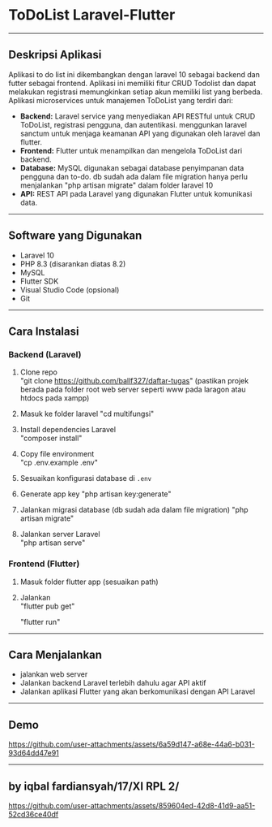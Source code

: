 # ToDoList Laravel-Flutter

---

## Deskripsi Aplikasi  
Aplikasi to do list ini dikembangkan dengan laravel 10 sebagai backend dan futter sebagai frontend. Aplikasi ini memiliki fitur CRUD Todolist dan dapat melakukan registrasi memungkinkan setiap akun memiliki list yang berbeda.
Aplikasi microservices untuk manajemen ToDoList yang terdiri dari:  
- **Backend:** Laravel service yang menyediakan API RESTful untuk CRUD ToDoList, registrasi pengguna, dan autentikasi. menggunkan laravel sanctum untuk menjaga keamanan API yang digunakan oleh laravel dan flutter.  
- **Frontend:** Flutter untuk menampilkan dan mengelola ToDoList dari backend.  
- **Database:** MySQL digunakan sebagai database penyimpanan data pengguna dan to-do. db sudah ada dalam file migration hanya perlu menjalankan "php artisan migrate" dalam folder laravel 10
- **API:** REST API pada Laravel yang digunakan Flutter untuk komunikasi data.

---

## Software yang Digunakan  
- Laravel 10 
- PHP 8.3 (disarankan diatas 8.2) 
- MySQL  
- Flutter SDK  
- Visual Studio Code (opsional)  
- Git  

---
## Cara Instalasi  

### Backend (Laravel)  
1. Clone repo  
   "git clone  https://github.com/ballf327/daftar-tugas"
   (pastikan projek berada pada folder root web server seperti www pada laragon atau htdocs pada xampp)
   
3. Masuk ke folder laravel
   "cd multifungsi"

4. Install dependencies Laravel  
   "composer install"
  
5. Copy file environment  
   "cp .env.example .env" 
6. Sesuaikan konfigurasi database di `.env`  
7. Generate app key
   "php artisan key:generate"

9. Jalankan migrasi database  (db sudah ada dalam file migration)
   "php artisan migrate"
  
10. Jalankan server Laravel  
   "php artisan serve"

### Frontend (Flutter)  
1. Masuk folder flutter app (sesuaikan path)  
3. Jalankan  
   "flutter pub get"
   
   "flutter run"

---

## Cara Menjalankan  
- jalankan web server
- Jalankan backend Laravel terlebih dahulu agar API aktif  
- Jalankan aplikasi Flutter yang akan berkomunikasi dengan API Laravel  

---

## Demo  






https://github.com/user-attachments/assets/6a59d147-a68e-44a6-b031-93d64dd47e91




---

## by iqbal fardiansyah/17/XI RPL 2/

https://github.com/user-attachments/assets/859604ed-42d8-41d9-aa51-52cd36ce40df

